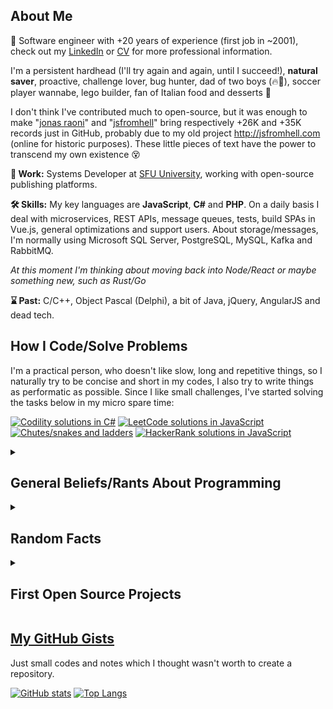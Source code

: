 ## About Me 

🤵 Software engineer with +20 years of experience (first job in ~2001), check out my [LinkedIn](https://linkedin.com/jonasraoni) or [CV](https://drive.google.com/drive/u/1/folders/1vpI3lD4bKH3yrEljJm_UE1k1rMEJqcn3) for more professional information.

I'm a persistent hardhead (I'll try again and again, until I succeed!), **natural saver**, proactive, challenge lover, bug hunter, dad of two boys (🔥🧊), soccer player wannabe, lego builder, fan of Italian food and desserts 🍨

I don't think I've contributed much to open-source, but it was enough to make "[jonas raoni](https://github.com/search?p=2&q=jonas+raoni&type=Code)" and "[jsfromhell](https://github.com/search?p=2&q=jsfromhell&type=Code)" bring respectively +26K and +35K records just in GitHub, probably due to my old project http://jsfromhell.com (online for historic purposes). These little pieces of text have the power to transcend my own existence 😵

**💼 Work:** Systems Developer at [SFU University](https://www.sfu.ca/), working with open-source publishing platforms.

**🛠 Skills:** My key languages are **JavaScript**, **C#** and **PHP**. On a daily basis I deal with microservices, REST APIs, message queues, tests, build SPAs in Vue.js, general optimizations and support users. About storage/messages, I'm normally using Microsoft SQL Server, PostgreSQL, MySQL, Kafka and RabbitMQ.

_At this moment I'm thinking about moving back into Node/React or maybe something new, such as Rust/Go_

**⌛ Past:** C/C++, Object Pascal (Delphi), a bit of Java, jQuery, AngularJS and dead tech.

## How I Code/Solve Problems

I'm a practical person, who doesn't like slow, long and repetitive things, so I naturally try to be concise and short in my codes, I also try to write things as performatic as possible. Since I like small challenges, I've started solving the tasks below in my micro spare time:

[![Codility solutions in C#](https://github-readme-stats.vercel.app/api/pin/?username=jonasraoni&repo=codility)](https://github.com/jonasraoni/codility)
[![LeetCode solutions in JavaScript](https://github-readme-stats.vercel.app/api/pin/?username=jonasraoni&repo=leetcode)](https://github.com/jonasraoni/leetcode)
[![Chutes/snakes and ladders](https://github-readme-stats.vercel.app/api/pin/?username=jonasraoni&repo=chutes-and-ladders&cache=1)](https://github.com/jonasraoni/chutes-and-ladders)
[![HackerRank solutions in JavaScript](https://github-readme-stats.vercel.app/api/pin/?username=jonasraoni&repo=hackerrank)](https://github.com/jonasraoni/hackerrank)

<details>
<summary>

## General Beliefs/Rants About Programming
</summary>

- **Personal rule of thumb:** Every now and then we're surrounded by new ideas and technologies, which means that everything we're building is already a kind of legacy, which will be dumped (errr transformed) a couple of years ahead.

  I think it's part of our job to make the transition easier, by minimizing the amount of code, complex architectures and customizations to the minimum. Choosing long-standing libraries and avoiding being an early-adopter of tools/frameworks might be helpful.

- **Code fragmentation:** The less code the better! Naturally the same applies to the number of files, classes, tools, services, etc.

  I guess that everybody agrees simple and small functions/classes (**implicitly fragmented across several files**) are easier to test, reuse, understand and less likely to be broken. But debugging/reading such code full of indirections highly increases my cognitive load, I feel like reading a book where each paragraph sends me to a random page, with no context, and switching between these pages is painful (unless I'm the creator 😁).

  This way I generally prefer to avoid fragmenting the code/creating too many abstractions... Basically, I think that a god method/class is horrible, but the inverse is not less cruel.

- **Micro-optimizations:** My favourite stuff! But it's not fruitful to spend time nitpicking (micro-optimizations) and sharpening your knife (overengineering) for a war that may never come, better to spend some time on macro-optimizations using a profiler ¯\\_(ツ)_/¯

- **Code complexity:** Everything in life needs *equilibrium*, especially when a piece of code becomes so complex, that even its creator can't fully understand it without reading the code throughly. As there's no specific rule here (what is simple for you, might be complex for another), I think it's enough to just align the complexity with your team, always giving preference to the simplicity.

- **Dependencies:** I'm against depending too much on specific features from closed source products/vendors, everything should be replaceable. On the other hand, I fully support using **popular** open-source projects, as you get support, documentation, testers and upgrades for free.

  After having some experience modernizing large legacy code bases, I'd say it's much better to use ready packages than hand-made code, even if you can do a better job.

  p.s.: I'm still trying to swallow micro-dependencies (hello `node_modules`), but well, as long as it saves you some lines of code, it should be ok...

- **Slow vs fast languages:** I enjoy using the fastest language available, but in the end processing speed is overrated. For general applications, what really matter is having an effective data transfer/structure, as the key to performance is avoiding/delaying/throttling the resource usage.

- **Coding patterns:** I see coding as a kind of [art](https://www.dwitter.net), so I'm not a big fan of materials spitting coding rules. Some people end up using those as a kind of "horse eye patch", which limits their alternatives, while the truth is that a problem might have N different (and equally great) solutions. But yeah, things are easier when everybody speaks the same language :)

- **Reinventing the wheel:** Traditional jobs, require standard approaches. Despite that, I think reinventing the wheel is the best way to evolve something, it gives us freedom to filter out bad decisions and merge in the good ones, that's how disruptive tools/approaches are born.

- **Hiring in IT:** We're often looking for our clone. Someone that thinks and knows the same things as us, and in this process a lot of great professionals are lost... And I think it's not possible to fix it.

  Big companies can afford to add more people/steps into the hiring process, to make it less biased (but more stressful for the interviewee), or to raise the bar with complex requirements, to ensure they are hiring an exceptional brain (hopefully they are not grabbing bazookas to kill ants, that's bad for the society).

  For smaller companies I'd follow these priorities: indication from someone I trust > previous experiences/personal projects AND/OR offline coding/implementation test (not huge, but complex enough to allow the person to show his organization, reasoning and resource management skills) > soft-skills.
</details>


<details>
<summary>

## Random Facts
</summary>

- I've been working remotely since 2015, and I fully recommend it.
- I got my first computer when I was around 10 years old, a 486-DX2. I've learned how to use it by spying my cousin giving classes about DOS (not DoS 👀), so I still remember something about: `devicehigh=xyz`, `deltree`, typing `win` to start the Windows 3.11, turbo button, sound blaster kit, cleaning the mouse ball, zipdrive, SCSI (the super fast disk that nobody had 😁), etc.
- I've got access to the computer after finding the key (yeah, computers had locks) and discovering the password (which was errrrr "password" in my language 🤦‍♂️).
- I've joined the internet after listening to some guys discussing about it and HTML in the classroom when I was ~14... I've got curious and once I arrived at home, I found an AOL CD and installed it, but well, it required a *modem*... Hopefully I remembered my cousin was talking about this device, when he was setting up a Dial-Up connection to play Duke Nukem online againt my other cousin (a real WTF at the time and, I still don't know from where he took all this knowledge haha)... So I found a great 13.4 Kbps modem in a box with old hardware pieces, cut some cables and it just worked! I still remember about using the internet at night to save money, losing the connection when someone was calling and the introduction of "download resumers" was awesome 😎
- I still feel proud about my old codes, since I've created a binary parser (which was used by the [MongoDB Driver](http://christiankvalheim.com/project/mongodb-native/#credits:2d4bed8c133910cf12f420f60fbee804), exactly here: https://github.com/mongodb/node-mongodb-native/blob/c9a7b9050d54794d0f515e10f3c4d3556f9f6cbf/lib/mongodb/bson/binary_parser.js#L1), a big number library and other things in JS, some years before they were introduced to the language, it's cool when you get random (as I totally didn't need these things) ideas and make them work =]
- Given that frontend has changed a lot these days, I don't have a specific preference to work in the backend/frontend anymore (it used to be the backend).
- I took part into the [contest where the creator of JQuery](https://www.quirksmode.org/blog/archives/2005/09/addevent_recodi.html#c2757) (John Resig) was starting to become popular haha (our entry is the number #2, John's entry is #3).
- I've started reading about web stuff around 1997... It was the time when everybody was using AOL, chatting rooms (who knew how to write rainbow texts was considered a hacker haha), Yahoo Groups, SubSeven (o_O) and etc... I've got a 30-50 pages Word document and it was just enough to learn HTML/CSS. It was also talking about JavaScript, but I didn't grasp it at first (why do I need this crap?)... Errrrrr, not until I discovered it was used to create those cool mouse trails, blinking radios, etc. 😂
- I've won a video game championship when I was a child (and others at my working place). The older guys (which lost for me by scores of 10x0), were praising me as a god 😂🏆
- My first paid task was converting handwritten monographies to Word when I was around 13. I have nothing to complain, any amount of money is a treasure for a teenager haha.
- My first programming language was JavaScript.
- My favorite type of task is improving performance and diving into weird bugs.
- My first home page is still accessible through the https://archive.org, but I'll never reveal its address! Some close friends must still remember about it 👀
- I've got my first programming job around 2001, a kind of freelance job to work on the integration of a machine to test the cushioning system of cars using Object Pascal/Delphi (I didn't receive my last paycheck 😑). After that I've moved to another company which was building hardware to teach children, doing the same type of job... At a certain time, I've decided to join a university (which I just finished around 2014 with the introduction of remote courses)... There I was solving the exercises using [minified codes in C](https://github.com/jonasraoni/university-trunk), the [teacher](https://www.linkedin.com/in/jgerand/) got interested in my skills and indicated me to work in a company which was developing mobile applications in C/C++. After that I've moved to a digital agency and I've been working with web related technology since then, mostly using C#, PHP and JavaScript.
- I've been once a victim of a kind of social engineering attack... When I was 16, a friend of mine asked me to take a look on a game that he made and it had a hidden keylogger haha (that day I realized how ineffective antivirus were against unknown threats haha)... Hopefully he warned me later! These days I was looking for him in internet and looks like he became famous for earning prizes in online promotions, such as a CAR haha... I have a small guess about how he got the prizes 👀
- I've been once a victim of a ransomware as well! Someone connected to my MySQL database years ago and renamed the databases to form a message asking for money (after that I've finally became a bit psycho with security) 💩
- My favorite PC games were Euro Fighter 2000 (a flight simulator), Full Throttle, Indiana Jones, Quake, Duke Nukem and Warcraft, countless hours spent on them... The most revolutionary one was Carmageddon, my family was just shocked! Then it came a lot of trash games + the infinite Battlefield/Counter-Strike (I was the AK guy) seasons, which were then replaced by eternal (successful, but full of hatred against the game's AI) FIFA seasons, until I got retired from games 😂
- I don't trust in the current state of crypto currency, but digital money is here to stay (I can't remember last time I've touched bills/coins)... Also descentralization in general sounds great given our failed leaderships.
</details>

<details>
<summary>

## First Open Source Projects
</summary>

- A source of manually minified JavaScript snippets written with a friend a long time ago, when I had plenty of spare time. It's kind of abandoned, but I'm still using some codes from there 💯.
    
  [![JSFromHell](https://github-readme-stats.vercel.app/api/pin/?username=jonasraoni&repo=jsfromhell)](https://github.com/jonasraoni/jsfromhell)
- Code editor written in Object Pascal that used [Scintilla](https://www.scintilla.org/ScintillaDoc.html) under the hood, it was also my first open-source project. I've contributed with a lot of code and ideas, such as the transition from procedural code to an object oriented approach. The plugins were written in JavaScript and the interface of the editor could be customized with CSS (AFAIC we were parsing the CSS and building the interface based on it). Looks like the idea was great, given the popularity that tools such as "Electron" got 😵
    
  [![Notes Editor](https://github-readme-stats.vercel.app/api/pin/?username=jonasraoni&repo=notes)](https://github.com/jonasraoni/notes)
</details>
    
## [My GitHub Gists](https://gist.github.com/jonasraoni)

Just small codes and notes which I thought wasn't worth to create a repository.

[![GitHub stats](https://github-readme-stats.vercel.app/api?username=jonasraoni)](https://github.com/jonasraoni)
[![Top Langs](https://github-readme-stats.vercel.app/api/top-langs/?username=jonasraoni&layout=compact&langs_count=10)](https://github.com/jonasraoni)
